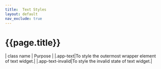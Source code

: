 ```yaml
---
title:  Text Styles
layout: default
nav_exclude: true
---
```

# {{page.title}}

| class name  | Purpose |
|.app-text|To style the outermost wrapper element of text widget.|
|.app-text-invalid|To style the invalid state of text widget.|
